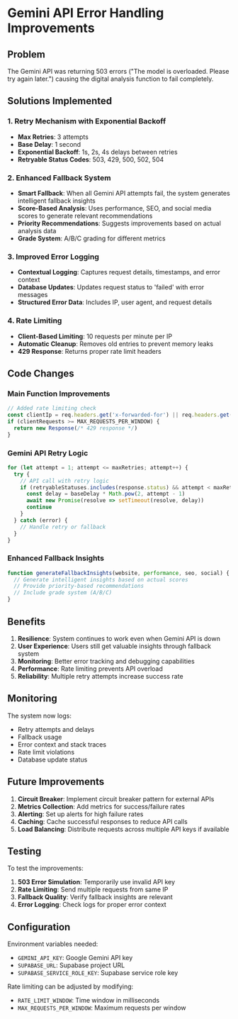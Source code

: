 # Gemini API Error Handling Improvements

## Problem
The Gemini API was returning 503 errors ("The model is overloaded. Please try again later.") causing the digital analysis function to fail completely.

## Solutions Implemented

### 1. Retry Mechanism with Exponential Backoff
- **Max Retries**: 3 attempts
- **Base Delay**: 1 second
- **Exponential Backoff**: 1s, 2s, 4s delays between retries
- **Retryable Status Codes**: 503, 429, 500, 502, 504

### 2. Enhanced Fallback System
- **Smart Fallback**: When all Gemini API attempts fail, the system generates intelligent fallback insights
- **Score-Based Analysis**: Uses performance, SEO, and social media scores to generate relevant recommendations
- **Priority Recommendations**: Suggests improvements based on actual analysis data
- **Grade System**: A/B/C grading for different metrics

### 3. Improved Error Logging
- **Contextual Logging**: Captures request details, timestamps, and error context
- **Database Updates**: Updates request status to 'failed' with error messages
- **Structured Error Data**: Includes IP, user agent, and request details

### 4. Rate Limiting
- **Client-Based Limiting**: 10 requests per minute per IP
- **Automatic Cleanup**: Removes old entries to prevent memory leaks
- **429 Response**: Returns proper rate limit headers

## Code Changes

### Main Function Improvements
```typescript
// Added rate limiting check
const clientIp = req.headers.get('x-forwarded-for') || req.headers.get('x-real-ip') || 'unknown'
if (clientRequests >= MAX_REQUESTS_PER_WINDOW) {
  return new Response(/* 429 response */)
}
```

### Gemini API Retry Logic
```typescript
for (let attempt = 1; attempt <= maxRetries; attempt++) {
  try {
    // API call with retry logic
    if (retryableStatuses.includes(response.status) && attempt < maxRetries) {
      const delay = baseDelay * Math.pow(2, attempt - 1)
      await new Promise(resolve => setTimeout(resolve, delay))
      continue
    }
  } catch (error) {
    // Handle retry or fallback
  }
}
```

### Enhanced Fallback Insights
```typescript
function generateFallbackInsights(website, performance, seo, social) {
  // Generate intelligent insights based on actual scores
  // Provide priority-based recommendations
  // Include grade system (A/B/C)
}
```

## Benefits

1. **Resilience**: System continues to work even when Gemini API is down
2. **User Experience**: Users still get valuable insights through fallback system
3. **Monitoring**: Better error tracking and debugging capabilities
4. **Performance**: Rate limiting prevents API overload
5. **Reliability**: Multiple retry attempts increase success rate

## Monitoring

The system now logs:
- Retry attempts and delays
- Fallback usage
- Error context and stack traces
- Rate limit violations
- Database update status

## Future Improvements

1. **Circuit Breaker**: Implement circuit breaker pattern for external APIs
2. **Metrics Collection**: Add metrics for success/failure rates
3. **Alerting**: Set up alerts for high failure rates
4. **Caching**: Cache successful responses to reduce API calls
5. **Load Balancing**: Distribute requests across multiple API keys if available

## Testing

To test the improvements:
1. **503 Error Simulation**: Temporarily use invalid API key
2. **Rate Limiting**: Send multiple requests from same IP
3. **Fallback Quality**: Verify fallback insights are relevant
4. **Error Logging**: Check logs for proper error context

## Configuration

Environment variables needed:
- `GEMINI_API_KEY`: Google Gemini API key
- `SUPABASE_URL`: Supabase project URL
- `SUPABASE_SERVICE_ROLE_KEY`: Supabase service role key

Rate limiting can be adjusted by modifying:
- `RATE_LIMIT_WINDOW`: Time window in milliseconds
- `MAX_REQUESTS_PER_WINDOW`: Maximum requests per window
